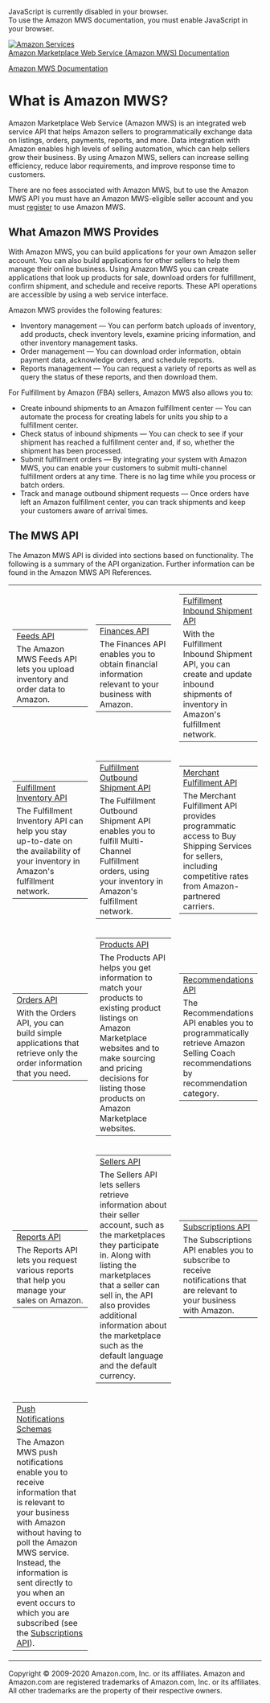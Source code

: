 <div id="MWSDX_noscript">

JavaScript is currently disabled in your browser.  
To use the Amazon MWS documentation, you must enable JavaScript in your
browser.

</div>

<div id="MWSDX_divtop">

[![Amazon
Services](https://images-na.ssl-images-amazon.com/images/G/08/mwsportal/fr_FR/amazonservices.gif "Amazon Services")](http://services.amazon.fr)  
<span id="MWSDX_titlebar">[Amazon Marketplace Web Service (Amazon MWS)
Documentation](https://developer.amazonservices.fr/gp/mws/docs.html)</span>

</div>

<div id="MWSDX_divbottom">

<div id="MWSDX_divleft">

<div id="MWSDX_toc">

</div>

</div>

<div id="MWSDX_divright">

<div id="MWSDX_content">

<span id="MWSDX_breadcrumbs">[Amazon MWS
Documentation](https://developer.amazonservices.fr/gp/mws/docs.html)</span>

<div id="DG_WhatIs" class="nested0">

What is Amazon MWS?
===================

<div class="body">

<span class="ph">Amazon Marketplace Web Service (Amazon MWS)</span> is
an integrated web service API that helps Amazon sellers to
programmatically exchange data on listings, orders, payments, reports,
and more. Data integration with Amazon enables high levels of selling
automation, which can help sellers grow their business. By using <span
class="ph">Amazon MWS</span>, sellers can increase selling efficiency,
reduce labor requirements, and improve response time to customers.

There are no fees associated with <span class="ph">Amazon MWS</span>,
but to use the <span class="ph">Amazon MWS</span> API you must have an
<span class="ph">Amazon MWS</span>-eligible seller account and you must
<a href="DG_Registering.md" class="xref">register</a> to use <span
class="ph">Amazon MWS</span>.

<div class="section">

What <span class="ph">Amazon MWS</span> Provides
------------------------------------------------

With <span class="ph">Amazon MWS</span>, you can build applications for
your own Amazon seller account. You can also build applications for
other sellers to help them manage their online business. Using <span
class="ph">Amazon MWS</span> you can create applications that look up
products for sale, download orders for fulfillment, confirm shipment,
and schedule and receive reports. These API operations are accessible by
using a web service interface.

<div class="p">

<span class="ph">Amazon MWS</span> provides the following features:

-   Inventory management — You can perform batch uploads of inventory,
    add products, check inventory levels, examine pricing information,
    and other inventory management tasks.
-   Order management — You can download order information, obtain
    payment data, acknowledge orders, and schedule reports.
-   Reports management — You can request a variety of reports as well as
    query the status of these reports, and then download them.

</div>

<div class="p">

For <span class="ph">Fulfillment by Amazon (FBA)</span> sellers, <span
class="ph">Amazon MWS</span> also allows you to:

-   Create inbound shipments to an Amazon fulfillment center — You can
    automate the process for creating labels for units you ship to a
    fulfillment center.
-   Check status of inbound shipments — You can check to see if your
    shipment has reached a fulfillment center and, if so, whether the
    shipment has been processed.
-   Submit fulfillment orders — By integrating your system with <span
    class="ph">Amazon MWS</span>, you can enable your customers to
    submit multi-channel fulfillment orders at any time. There is no lag
    time while you process or batch orders.
-   Track and manage outbound shipment requests — Once orders have left
    an Amazon fulfillment center, you can track shipments and keep your
    customers aware of arrival times.

</div>

</div>

<div class="section">

The MWS API
-----------

The <span class="ph">Amazon MWS</span> API is divided into sections
based on functionality. The following is a summary of the API
organization. Further information can be found in the <span
class="ph">Amazon MWS</span> API References.

</div>

<table class="simpletable" data-cellpadding="4" data-cellspacing="0" data-summary="" data-border="0">
<colgroup>
<col style="width: 33%" />
<col style="width: 33%" />
<col style="width: 33%" />
</colgroup>
<tbody>
<tr class="odd">
<td><div class="p">
<table class="simpletable linkbox" data-cellpadding="4" data-cellspacing="0" data-summary="" data-border="1">
<tbody>
<tr class="odd">
<td><a href="../feeds/Feeds_Overview.md" class="xref">Feeds API</a></td>
</tr>
<tr class="even">
<td>The Amazon MWS Feeds API lets you upload inventory and order data to Amazon.</td>
</tr>
</tbody>
</table>
</div></td>
<td><div class="p">
<table class="simpletable linkbox" data-cellpadding="4" data-cellspacing="0" data-summary="" data-border="1">
<tbody>
<tr class="odd">
<td><a href="../finances/Finances_Overview.md" class="xref">Finances API</a></td>
</tr>
<tr class="even">
<td>The Finances API enables you to obtain financial information relevant to your business with Amazon.</td>
</tr>
</tbody>
</table>
</div></td>
<td><div class="p">
<table class="simpletable linkbox" data-cellpadding="4" data-cellspacing="0" data-summary="" data-border="1">
<tbody>
<tr class="odd">
<td><a href="../fba_inbound/FBAInbound_Overview.md" class="xref">Fulfillment Inbound Shipment API</a></td>
</tr>
<tr class="even">
<td>With the Fulfillment Inbound Shipment API, you can create and update inbound shipments of inventory in <span class="ph">Amazon's fulfillment network</span>.</td>
</tr>
</tbody>
</table>
</div></td>
</tr>
<tr class="even">
<td><div class="p">
<table class="simpletable linkbox" data-cellpadding="4" data-cellspacing="0" data-summary="" data-border="1">
<tbody>
<tr class="odd">
<td><a href="../fba_inventory/FBAInventory_Overview.md" class="xref">Fulfillment Inventory API</a></td>
</tr>
<tr class="even">
<td>The Fulfillment Inventory API can help you stay up-to-date on the availability of your inventory in <span class="ph">Amazon's fulfillment network</span>.</td>
</tr>
</tbody>
</table>
</div></td>
<td><div class="p">
<table class="simpletable linkbox" data-cellpadding="4" data-cellspacing="0" data-summary="" data-border="1">
<tbody>
<tr class="odd">
<td><a href="../fba_outbound/FBAOutbound_Overview.md" class="xref">Fulfillment Outbound Shipment API</a></td>
</tr>
<tr class="even">
<td>The Fulfillment Outbound Shipment API enables you to fulfill Multi-Channel Fulfillment orders, using your inventory in <span class="ph">Amazon's fulfillment network</span>.</td>
</tr>
</tbody>
</table>
</div></td>
<td><div class="p">
<table class="simpletable linkbox" data-cellpadding="4" data-cellspacing="0" data-summary="" data-border="1">
<tbody>
<tr class="odd">
<td><a href="../merch_fulfill/MerchFulfill_Overview.md" class="xref">Merchant Fulfillment API</a></td>
</tr>
<tr class="even">
<td>The Merchant Fulfillment API provides programmatic access to Buy Shipping Services for sellers, including competitive rates from Amazon-partnered carriers.</td>
</tr>
</tbody>
</table>
</div></td>
</tr>
<tr class="odd">
<td><div class="p">
<table class="simpletable linkbox" data-cellpadding="4" data-cellspacing="0" data-summary="" data-border="1">
<tbody>
<tr class="odd">
<td><a href="../orders-2013-09-01/Orders_Overview.md" class="xref">Orders API</a></td>
</tr>
<tr class="even">
<td>With the Orders API, you can build simple applications that retrieve only the order information that you need.</td>
</tr>
</tbody>
</table>
</div></td>
<td><div class="p">
<table class="simpletable linkbox" data-cellpadding="4" data-cellspacing="0" data-summary="" data-border="1">
<tbody>
<tr class="odd">
<td><a href="../products/Products_Overview.md" class="xref">Products API</a></td>
</tr>
<tr class="even">
<td>The Products API helps you get information to match your products to existing product listings on Amazon Marketplace websites and to make sourcing and pricing decisions for listing those products on Amazon Marketplace websites.</td>
</tr>
</tbody>
</table>
</div></td>
<td><div class="p">
<table class="simpletable linkbox" data-cellpadding="4" data-cellspacing="0" data-summary="" data-border="1">
<tbody>
<tr class="odd">
<td><a href="../recommendations/Recommendations_Overview.md" class="xref">Recommendations API</a></td>
</tr>
<tr class="even">
<td>The Recommendations API enables you to programmatically retrieve Amazon Selling Coach recommendations by recommendation category.</td>
</tr>
</tbody>
</table>
</div></td>
</tr>
<tr class="even">
<td><div class="p">
<table class="simpletable linkbox" data-cellpadding="4" data-cellspacing="0" data-summary="" data-border="1">
<tbody>
<tr class="odd">
<td><a href="../reports/Reports_Overview.md" class="xref">Reports API</a></td>
</tr>
<tr class="even">
<td>The Reports API lets you request various reports that help you manage your sales on Amazon.</td>
</tr>
</tbody>
</table>
</div></td>
<td><div class="p">
<table class="simpletable linkbox" data-cellpadding="4" data-cellspacing="0" data-summary="" data-border="1">
<tbody>
<tr class="odd">
<td><a href="../sellers/Sellers_Overview.md" class="xref">Sellers API</a></td>
</tr>
<tr class="even">
<td>The Sellers API lets sellers retrieve information about their seller account, such as the marketplaces they participate in. Along with listing the marketplaces that a seller can sell in, the API also provides additional information about the marketplace such as the default language and the default currency.</td>
</tr>
</tbody>
</table>
</div></td>
<td><div class="p">
<table class="simpletable linkbox" data-cellpadding="4" data-cellspacing="0" data-summary="" data-border="1">
<tbody>
<tr class="odd">
<td><a href="../subscriptions/Subscriptions_Overview.md" class="xref">Subscriptions API</a></td>
</tr>
<tr class="even">
<td>The Subscriptions API enables you to subscribe to receive notifications that are relevant to your business with Amazon.</td>
</tr>
</tbody>
</table>
</div></td>
</tr>
<tr class="odd">
<td><div class="p">
<table class="simpletable linkbox" data-cellpadding="4" data-cellspacing="0" data-summary="" data-border="1">
<tbody>
<tr class="odd">
<td><a href="../notifications/Notifications_Overview.md" class="xref">Push Notifications Schemas</a></td>
</tr>
<tr class="even">
<td>The Amazon MWS push notifications enable you to receive information that is relevant to your business with Amazon without having to poll the Amazon MWS service. Instead, the information is sent directly to you when an event occurs to which you are subscribed (see the <a href="../subscriptions/Subscriptions_Overview.md" class="xref">Subscriptions API</a>).</td>
</tr>
</tbody>
</table>
</div></td>
<td></td>
<td></td>
</tr>
</tbody>
</table>

</div>

</div>

<div id="MWSDX_footer">

Copyright © 2009-2020 Amazon.com, Inc. or its affiliates. Amazon and
Amazon.com are registered trademarks of Amazon.com, Inc. or its
affiliates. All other trademarks are the property of their respective
owners.

</div>

</div>

</div>

<div style="clear: both;">

</div>

</div>
